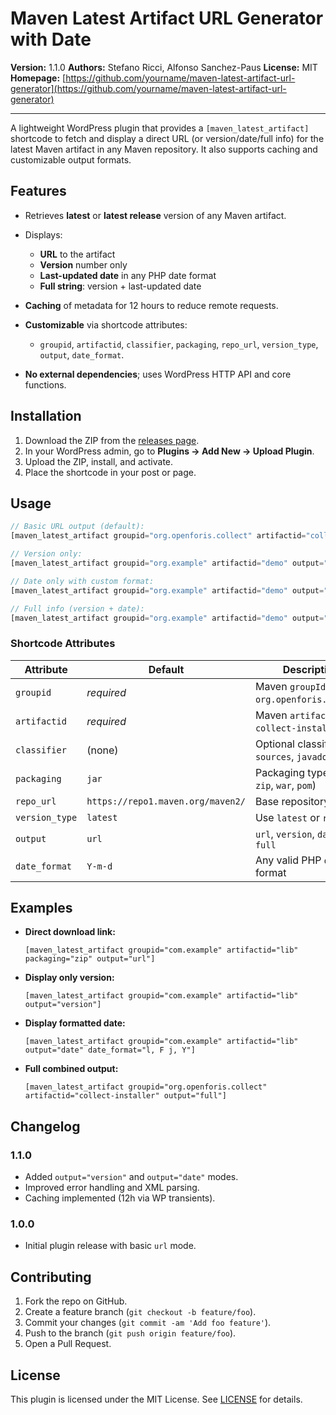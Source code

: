 # Maven Latest Artifact URL Generator with Date

**Version:** 1.1.0
**Authors:** Stefano Ricci, Alfonso Sanchez-Paus
**License:** MIT
**Homepage:** [https://github.com/yourname/maven-latest-artifact-url-generator](https://github.com/yourname/maven-latest-artifact-url-generator)

---

A lightweight WordPress plugin that provides a `[maven_latest_artifact]` shortcode to fetch and display a direct URL (or version/date/full info) for the latest Maven artifact in any Maven repository. It also supports caching and customizable output formats.

## Features

* Retrieves **latest** or **latest release** version of any Maven artifact.
* Displays:

  * **URL** to the artifact
  * **Version** number only
  * **Last-updated date** in any PHP date format
  * **Full string**: version + last-updated date
* **Caching** of metadata for 12 hours to reduce remote requests.
* **Customizable** via shortcode attributes:

  * `groupid`, `artifactid`, `classifier`, `packaging`, `repo_url`, `version_type`, `output`, `date_format`.
* **No external dependencies**; uses WordPress HTTP API and core functions.

## Installation

1. Download the ZIP from the [releases page](https://github.com/yourname/maven-latest-artifact-url-generator/releases).
2. In your WordPress admin, go to **Plugins → Add New → Upload Plugin**.
3. Upload the ZIP, install, and activate.
4. Place the shortcode in your post or page.

## Usage

```php
// Basic URL output (default):
[maven_latest_artifact groupid="org.openforis.collect" artifactid="collect-installer"]

// Version only:
[maven_latest_artifact groupid="org.example" artifactid="demo" output="version"]

// Date only with custom format:
[maven_latest_artifact groupid="org.example" artifactid="demo" output="date" date_format="F j, Y"]

// Full info (version + date):
[maven_latest_artifact groupid="org.example" artifactid="demo" output="full"]
```

### Shortcode Attributes

| Attribute      | Default                           | Description                                     |
| -------------- | --------------------------------- | ----------------------------------------------- |
| `groupid`      | *required*                        | Maven `groupId` (e.g. `org.openforis.collect`)  |
| `artifactid`   | *required*                        | Maven `artifactId` (e.g. `collect-installer`)   |
| `classifier`   | (none)                            | Optional classifier (e.g. `sources`, `javadoc`) |
| `packaging`    | `jar`                             | Packaging type (`jar`, `zip`, `war`, `pom`)     |
| `repo_url`     | `https://repo1.maven.org/maven2/` | Base repository URL                             |
| `version_type` | `latest`                          | Use `latest` or `release`                       |
| `output`       | `url`                             | `url`, `version`, `date`, or `full`             |
| `date_format`  | `Y-m-d`                           | Any valid PHP `date()` format                   |

## Examples

* **Direct download link:**

  `[maven_latest_artifact groupid="com.example" artifactid="lib" packaging="zip" output="url"]`

* **Display only version:**

  `[maven_latest_artifact groupid="com.example" artifactid="lib" output="version"]`

* **Display formatted date:**

  `[maven_latest_artifact groupid="com.example" artifactid="lib" output="date" date_format="l, F j, Y"]`

* **Full combined output:**

  `[maven_latest_artifact groupid="org.openforis.collect" artifactid="collect-installer" output="full"]`

## Changelog

### 1.1.0

* Added `output="version"` and `output="date"` modes.
* Improved error handling and XML parsing.
* Caching implemented (12h via WP transients).

### 1.0.0

* Initial plugin release with basic `url` mode.

## Contributing

1. Fork the repo on GitHub.
2. Create a feature branch (`git checkout -b feature/foo`).
3. Commit your changes (`git commit -am 'Add foo feature'`).
4. Push to the branch (`git push origin feature/foo`).
5. Open a Pull Request.

## License

This plugin is licensed under the MIT License. See [LICENSE](https://github.com/openforis/maven-latest-artifact-plugin/blob/master/LICENSE) for details.
